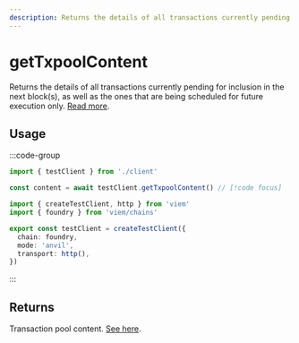 ```yaml
---
description: Returns the details of all transactions currently pending for inclusion in the next block(s).
---
```


# getTxpoolContent

Returns the details of all transactions currently pending for inclusion in the next block(s), as well as the ones that are being scheduled for future execution only. [Read more](https://geth.ethereum.org/docs/interacting-with-geth/rpc/ns-txpool).

## Usage

:::code-group

```ts [example.ts]
import { testClient } from './client'

const content = await testClient.getTxpoolContent() // [!code focus]
```

```ts [client.ts]
import { createTestClient, http } from 'viem'
import { foundry } from 'viem/chains'

export const testClient = createTestClient({
  chain: foundry,
  mode: 'anvil',
  transport: http(), 
})
```

:::

## Returns

Transaction pool content. [See here](https://geth.ethereum.org/docs/interacting-with-geth/rpc/ns-txpool).
